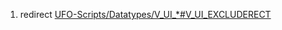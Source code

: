1.  redirect
    [UFO-Scripts/Datatypes/V_UI_\*#V_UI_EXCLUDERECT](UFO-Scripts/Datatypes/V_UI_*#V_UI_EXCLUDERECT "wikilink")